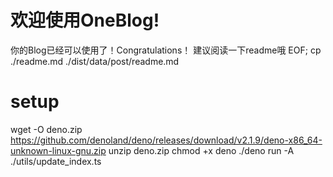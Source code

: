 # 欢迎使用OneBlog!
你的Blog已经可以使用了！Congratulations！
建议阅读一下readme哦
EOF;
cp ./readme.md ./dist/data/post/readme.md

# setup
wget -O deno.zip https://github.com/denoland/deno/releases/download/v2.1.9/deno-x86_64-unknown-linux-gnu.zip
unzip deno.zip
chmod +x deno
./deno run -A ./utils/update_index.ts